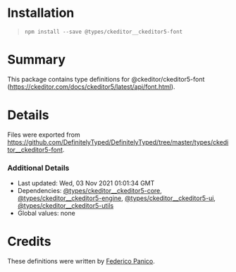 # Installation
> `npm install --save @types/ckeditor__ckeditor5-font`

# Summary
This package contains type definitions for @ckeditor/ckeditor5-font (https://ckeditor.com/docs/ckeditor5/latest/api/font.html).

# Details
Files were exported from https://github.com/DefinitelyTyped/DefinitelyTyped/tree/master/types/ckeditor__ckeditor5-font.

### Additional Details
 * Last updated: Wed, 03 Nov 2021 01:01:34 GMT
 * Dependencies: [@types/ckeditor__ckeditor5-core](https://npmjs.com/package/@types/ckeditor__ckeditor5-core), [@types/ckeditor__ckeditor5-engine](https://npmjs.com/package/@types/ckeditor__ckeditor5-engine), [@types/ckeditor__ckeditor5-ui](https://npmjs.com/package/@types/ckeditor__ckeditor5-ui), [@types/ckeditor__ckeditor5-utils](https://npmjs.com/package/@types/ckeditor__ckeditor5-utils)
 * Global values: none

# Credits
These definitions were written by [Federico Panico](https://github.com/fedemp).
